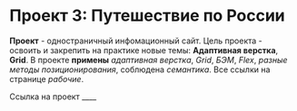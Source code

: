 # Проект 3: Путешествие по России

**Проект** - одностраничный инфомационный сайт.
Цель проекта - освоить и закрепить на практике новые темы: __Адаптивная верстка__, __Grid__.
В проекте **примены** _адаптивная верстка_, _Grid_, _БЭМ_, _Flex_, _разные методы позиционирования_, соблюдена _семантика_.
Все ссылки на странице *рабочие*.

Ссылка на проект  ____




